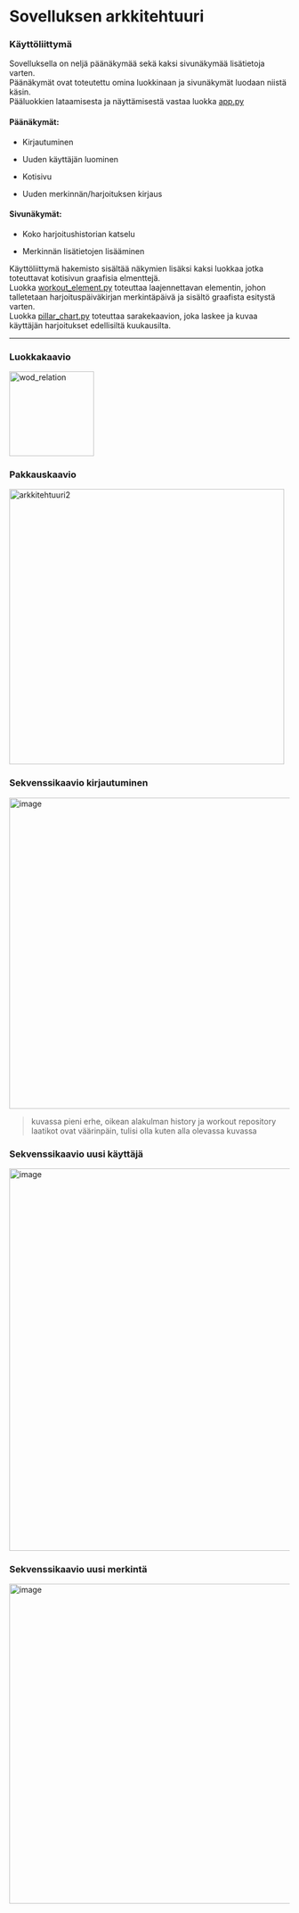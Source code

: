 # Sovelluksen arkkitehtuuri

### Käyttöliittymä
Sovelluksella on neljä päänäkymää sekä kaksi sivunäkymää lisätietoja varten.\
Päänäkymät ovat toteutettu omina luokkinaan ja sivunäkymät luodaan niistä käsin.\
Pääluokkien lataamisesta ja näyttämisestä vastaa luokka [app.py](../app.py)

#### Päänäkymät:

- Kirjautuminen
  
- Uuden käyttäjän luominen
- Kotisivu
- Uuden merkinnän/harjoituksen kirjaus

#### Sivunäkymät:
- Koko harjoitushistorian katselu
  
- Merkinnän lisätietojen lisääminen

Käyttöliittymä hakemisto sisältää näkymien lisäksi kaksi luokkaa jotka toteuttavat kotisivun graafisia elmenttejä.\
Luokka [workout_element.py](../src/gui/workout_element.py) toteuttaa laajennettavan elementin, johon talletetaan harjoituspäiväkirjan merkintäpäivä ja sisältö graafista esitystä varten.\
Luokka [pillar_chart.py](../src/gui/pillar_chart.py) toteuttaa sarakekaavion, joka laskee ja kuvaa käyttäjän harjoitukset edellisiltä kuukausilta. 

---

###  Luokkakaavio
<img width="152" alt="wod_relation" src="https://github.com/Karri6/ot-harjoitustyo/assets/126342259/cbeaae83-9b11-4ba6-b179-02976a033b9e">

### Pakkauskaavio
<img width="494" alt="arkkitehtuuri2" src="https://github.com/Karri6/ot-harjoitustyo/assets/126342259/cf7f61e0-bdf7-4cbf-b64d-86fee95f4af7">

### Sekvenssikaavio kirjautuminen
<img width="558" alt="image" src="https://github.com/Karri6/ot-harjoitustyo/assets/126342259/79c96ac9-bbb5-49ca-b33e-1e388ecab014">

> kuvassa pieni erhe, oikean alakulman history ja workout repository laatikot ovat väärinpäin, tulisi olla kuten alla olevassa kuvassa

### Sekvenssikaavio uusi käyttäjä
<img width="686" alt="image" src="https://github.com/Karri6/ot-harjoitustyo/assets/126342259/e2390287-2fab-406f-9b44-e09b7452452c">

### Sekvenssikaavio uusi merkintä
<img width="574" alt="image" src="https://github.com/Karri6/ot-harjoitustyo/assets/126342259/fea666a7-2a2f-4b47-86b1-09ad4e861205">
